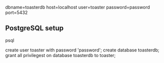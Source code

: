 dbname=toasterdb host=localhost user=toaster password=password port=5432



PostgreSQL setup
----------------

psql

create user toaster with password 'password';
create database toasterdb;
grant all privilegest on database toasterdb to toaster;